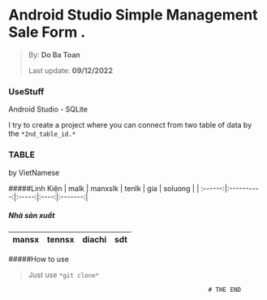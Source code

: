 # Android Studio Simple Management Sale Form .

> 
> By: **Do Ba Toan**
> 
> Last update: **09/12/2022**

### UseStuff  
Android Studio - SQLite 

I try to create a project where you can connect from two table of data by the `*2nd_table_id.*`

### TABLE
 by VietNamese 
 
#####Linh Kiện
|   malk  |  manxslk   | tenlk |  gia | soluong |
| :------:|:----------:|:-----:|:----:|:-------:|


##### Nhà sản xuất
|  mansx  |    tennsx  | diachi|  sdt |
| :------:|:----------:|:-----:|:----:|


#####How to use
>
> Just use `*git clone*`
>
> 
  
                                                           # THE END
 
